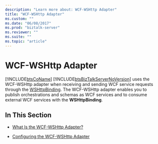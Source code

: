 ```yaml
---
description: "Learn more about: WCF-WSHttp Adapter"
title: "WCF-WSHttp Adapter"
ms.custom: ""
ms.date: "06/08/2017"
ms.prod: "biztalk-server"
ms.reviewer: ""
ms.suite: ""
ms.topic: "article"
---
```

# WCF-WSHttp Adapter
[!INCLUDE[btsCoName](../includes/btsconame-md.md)] [!INCLUDE[btsBizTalkServerNoVersion](../includes/btsbiztalkservernoversion-md.md)] uses the WCF-WSHttp adapter when receiving and sending WCF service requests through the [WSHttpBinding](/dotnet/api/system.servicemodel.wshttpbinding). The WCF-WSHttp adapter enables you to publish orchestrations and schemas as WCF services and to consume external WCF services with the **WSHttpBinding**.

## In This Section

-   [What Is the WCF-WSHttp Adapter?](../core/what-is-the-wcf-wshttp-adapter.md)

-   [Configuring the WCF-WSHttp Adapter](../core/configuring-the-wcf-wshttp-adapter.md)